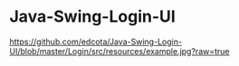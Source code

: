 # Java-Swing-Login-UI

https://github.com/edcota/Java-Swing-Login-UI/blob/master/Login/src/resources/example.jpg?raw=true

